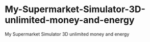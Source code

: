 # My-Supermarket-Simulator-3D-unlimited-money-and-energy
My Supermarket Simulator 3D unlimited money and energy

